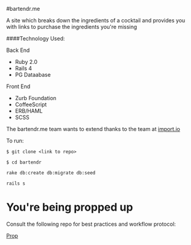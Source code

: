 #bartendr.me

A site which breaks down the ingredients of a cocktail and provides you with links to purchase the ingredients you're missing

####Technology Used:

Back End
- Ruby 2.0  
- Rails 4  
- PG Dataabase 

Front End
- Zurb Foundation  
- CoffeeScript  
- ERB/HAML  
- SCSS  


The bartendr.me team wants to extend thanks to the team at [import.io](http://www.import.io)



To run:
```
$ git clone <link to repo>
```

```
$ cd bartendr
```
```
rake db:create db:migrate db:seed
```
```
rails s
```






You're being propped up
============================

Consult the following repo for best practices and workflow protocol:

[Prop](https://github.com/NathanielWroblewski/prop)
